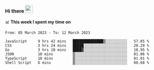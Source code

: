 ### Hi there <a href="https://www.gautamkrishnar.com/"><img src="https://media.giphy.com/media/hvRJCLFzcasrR4ia7z/giphy.gif" width="25px"></a>

📊 **This week I spent my time on**

<!--START_SECTION:waka-->

```text
From: 05 March 2023 - To: 12 March 2023

JavaScript     9 hrs 42 mins   ██████████████▒░░░░░░░░░░   57.85 %
CSS            3 hrs 24 mins   █████░░░░░░░░░░░░░░░░░░░░   20.29 %
Go             3 hrs 10 mins   ████▓░░░░░░░░░░░░░░░░░░░░   18.95 %
JSON           10 mins         ▒░░░░░░░░░░░░░░░░░░░░░░░░   01.06 %
TypeScript     10 mins         ▒░░░░░░░░░░░░░░░░░░░░░░░░   01.01 %
Shell Script   6 mins          ▒░░░░░░░░░░░░░░░░░░░░░░░░   00.68 %
```

<!--END_SECTION:waka-->
